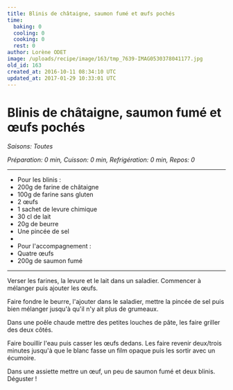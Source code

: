 ```yaml
---
title: Blinis de châtaigne, saumon fumé et œufs pochés
time:
  baking: 0
  cooling: 0
  cooking: 0
  rest: 0
author: Lorène ODET
image: /uploads/recipe/image/163/tmp_7639-IMAG0530378041177.jpg
old_id: 163
created_at: 2016-10-11 08:34:10 UTC
updated_at: 2017-01-29 10:33:01 UTC
---
```


# Blinis de châtaigne, saumon fumé et œufs pochés

_Saisons: Toutes_

_Préparation: 0 min, Cuisson: 0 min, Refrigération: 0 min, Repos: 0_

---

- Pour les blinis :
- 200g de farine de châtaigne
- 100g de farine sans gluten
- 2 œufs
- 1 sachet de levure chimique
- 30 cl de lait
- 20g de beurre
- Une pincée de sel
-
- Pour l'accompagnement :
- Quatre œufs
- 200g de saumon fumé

---

Verser les farines, la levure et le lait dans un saladier. Commencer à mélanger puis ajouter les œufs.

Faire fondre le beurre, l'ajouter dans le saladier, mettre la pincée de sel puis bien mélanger jusqu'à qu'il n'y ait plus de grumeaux.

Dans une poêle chaude mettre des petites louches de pâte, les faire griller des deux côtés.

Faire bouillir l'eau puis casser les œufs dedans. Les faire revenir deux/trois minutes jusqu'à que le blanc fasse un film opaque puis les sortir avec un écumoire.

Dans une assiette mettre un œuf, un peu de saumon fumé et deux blinis. Déguster !
